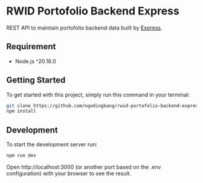 # RWID Portofolio Backend Express

REST API to maintain portofolio backend data built by [Express](https://elysiajs.com).

## Requirement

- Node.js ^20.18.0

## Getting Started

To get started with this project, simply run this command in your terminal:

```bash
git clone https://github.com/ngodingbang/rwid-portofolio-backend-express
npm install
```

## Development

To start the development server run:

```bash
npm run dev
```

Open http://localhost:3000 (or another port based on the .env configuration) with your browser to see the result.
